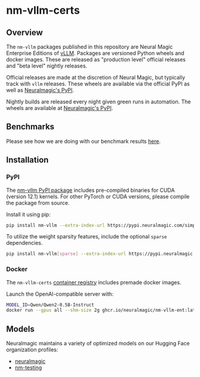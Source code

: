 # nm-vllm-certs


## Overview
The `nm-vllm` packages published in this repository are Neural Magic Enterprise Editions of [vLLM](https://github.com/vllm-project/vllm). Packages are versioned Python wheels and docker images. These are released as "production level" official releases and "beta level" nightly releases.

Official releases are made at the discretion of Neural Magic, but typically track with `vllm` releases. These wheels are available via the official PyPI as well as [Neuralmagic's PyPI](https://pypi.neuralmagic.com).

Nightly builds are released every night given green runs in automation. The wheels are available at [Neuralmagic's PyPI](https://pypi.neuralmagic.com).


## Benchmarks

Please see how we are doing with our benchmark results [here]( https://neuralmagic.github.io/nm-vllm-certs/dev/bench/).


## Installation


### PyPI
The [nm-vllm PyPI package](https://pypi.neuralmagic.com/simple/nm-vllm/index.html) includes pre-compiled binaries for CUDA (version 12.1) kernels. For other PyTorch or CUDA versions, please compile the package from source.

Install it using pip:
```bash
pip install nm-vllm --extra-index-url https://pypi.neuralmagic.com/simple
```

To utilize the weight sparsity features, include the optional `sparse` dependencies.
```bash
pip install nm-vllm[sparse] --extra-index-url https://pypi.neuralmagic.com/simple
```


### Docker

The `nm-vllm-certs` [container registry](https://github.com/neuralmagic/nm-vllm-certs/pkgs/container/nm-vllm-ent) includes premade docker images.

Launch the OpenAI-compatible server with:

```bash
MODEL_ID=Qwen/Qwen2-0.5B-Instruct
docker run --gpus all --shm-size 2g ghcr.io/neuralmagic/nm-vllm-ent:latest --model $MODEL_ID
```


## Models

Neuralmagic maintains a variety of optimized models on our Hugging Face organization profiles:
- [neuralmagic](https://huggingface.co/neuralmagic)
- [nm-testing](https://huggingface.co/nm-testing)
